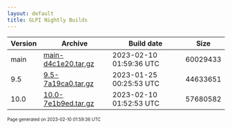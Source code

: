 ```yaml
---
layout: default
title: GLPI Nightly Builds
---
```


Version|Archive|Build date|Size
---|---|---|---
main|[main-d4c1e20.tar.gz](main-d4c1e20.tar.gz)|2023-02-10 01:59:36 UTC|60029433
9.5|[9.5-7a19ca0.tar.gz](9.5-7a19ca0.tar.gz)|2023-01-25 00:25:53 UTC|44633651
10.0|[10.0-7e1b9ed.tar.gz](10.0-7e1b9ed.tar.gz)|2023-02-10 01:52:53 UTC|57680582

<font size="1">Page generated on 2023-02-10 01:59:36 UTC</font>
